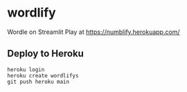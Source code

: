 # wordlify
Wordle on Streamlit
Play at https://numblify.herokuapp.com/

## Deploy to Heroku
```
heroku login
heroku create wordlifys
git push heroku main
```
